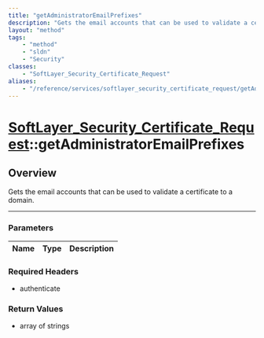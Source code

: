 ```yaml
---
title: "getAdministratorEmailPrefixes"
description: "Gets the email accounts that can be used to validate a certificate to a domain."
layout: "method"
tags:
    - "method"
    - "sldn"
    - "Security"
classes:
    - "SoftLayer_Security_Certificate_Request"
aliases:
    - "/reference/services/softlayer_security_certificate_request/getAdministratorEmailPrefixes"
---
```

# [SoftLayer_Security_Certificate_Request](/reference/services/SoftLayer_Security_Certificate_Request)::getAdministratorEmailPrefixes




## Overview 
Gets the email accounts that can be used to validate a certificate to a domain. 

-----

### Parameters 
|Name | Type | Description |
| --- | --- | --- |


### Required Headers
* authenticate


### Return Values
* array of strings




